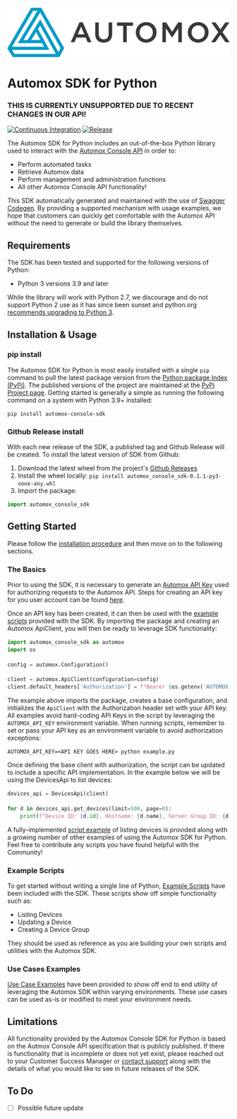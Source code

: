 ![Automox logo]

# Automox SDK for Python

### THIS IS CURRENTLY UNSUPPORTED DUE TO RECENT CHANGES IN OUR API!

[![Continuous Integration](https://github.com/AutomoxCommunity/automox-console-sdk-python/actions/workflows/ci.yml/badge.svg)](https://github.com/AutomoxCommunity/automox-console-sdk-python/actions/workflows/ci.yml)
[![Release](https://github.com/AutomoxCommunity/automox-console-sdk-python/actions/workflows/release.yml/badge.svg)](https://github.com/AutomoxCommunity/automox-console-sdk-python/actions/workflows/release.yml)

The Automox SDK for Python includes an out-of-the-box Python library used to interact with the [Automox Console API] 
in order to:
- Perform automated tasks
- Retrieve Automox data
- Perform management and administration functions
- All other Automox Console API functionality!

This SDK automatically generated and maintained with the use of [Swagger Codegen](https://github.com/swagger-api/swagger-codegen). 
By providing a supported mechanism with usage examples, we hope that customers can quickly get comfortable with the
Automox API without the need to generate or build the library themselves.

## Requirements

The SDK has been tested and supported for the following versions of Python:
- Python 3 versions 3.9 and later

While the library will work with Python 2.7, we discourage and do not support Python 2 use as it has since been sunset 
and python.org [recommends upgrading to Python 3](https://www.python.org/doc/sunset-python-2/).

## Installation & Usage

### pip install

The Automox SDK for Python is most easily installed with a single `pip` command to pull the latest package version from 
the [Python package Index (PyPi)](https://pypi.org/). The published versions of the project are maintained at the 
[PyPi Project page](https://pypi.org/project/automox-console-sdk/). Getting started is generally a simple as running 
the following command on a system with Python 3.9+ installed:

```shell
pip install automox-console-sdk
```

### Github Release install

With each new release of the SDK, a published tag and Github Release will be created. To install the latest version of 
SDK from Github:
1. Download the latest wheel from the project's [Github Releases](https://github.com/AutomoxCommunity/automox-console-sdk-python/releases)
2. Install the wheel locally: `pip install automox_console_sdk-0.1.1-py3-none-any.whl`
3. Import the package:
```python
import automox_console_sdk 
```

## Getting Started

Please follow the [installation procedure](https://github.com/AutomoxCommunity/automox-console-sdk-python#installation--usage) and then move on to the following sections.

### The Basics

Prior to using the SDK, it is necessary to generate an [Automox API Key](https://docs.automox.com/home/automox-settings/accessing-your-api-keys#api-key) 
used for authorizing requests to the Automox API. Steps for creating an API key for you user account can be found 
[here](https://docs.automox.com/home/automox-settings/accessing-your-api-keys#adding-api-keys).

Once an API key has been created, it can then be used with the [example scripts](https://github.com/AutomoxCommunity/automox-console-sdk-python/tree/main/examples/scripts) provided with the 
SDK. By importing the package and creating an Automox ApiClient, you will then be ready to leverage SDK functionality:

```python
import automox_console_sdk as automox
import os

config = automox.Configuration()

client = automox.ApiClient(configuration=config)
client.default_headers['Authorization'] = f"Bearer {os.getenv('AUTOMOX_API_KEY')}"
```

The example above imports the package, creates a base configuration, and initializes the `ApiClient` with the 
Authorization header set with your API key. All examples avoid hard-coding API Keys in the script by leveraging the 
`AUTOMOX_API_KEY` environment variable. When running scripts, remember to set or pass your API key as an environment 
variable to avoid authorization exceptions:
```shell
AUTOMOX_API_KEY=<API KEY GOES HERE> python example.py
```

Once defining the base client with authorization, the script can be updated to include a specific API implementation. In 
the example below we will be using the DevicesApi to list devices:
```python
devices_api = DevicesApi(client)

for d in devices_api.get_devices(limit=500, page=0):
    print(f"Device ID: {d.id}, Hostname: {d.name}, Server Group ID: {d.server_group_id}, IP Addresses: {d.ip_addrs}")
```

A fully-implemented [script example](https://github.com/AutomoxCommunity/automox-console-sdk-python/blob/main/examples/scripts/list_devices.py) of listing devices is provided along with a
growing number of other examples of using the Automox SDK for Python. Feel free to contribute any scripts you have found 
helpful with the Community!

### Example Scripts

To get started without writing a single line of Python, [Example Scripts](https://github.com/AutomoxCommunity/automox-console-sdk-python/tree/main/examples/scripts) have been included with the 
SDK. These scripts show off simple functionality such as:
- Listing Devices
- Updating a Device
- Creating a Device Group

They should be used as reference as you are building your own scripts and utilities with the Automox SDK.

### Use Cases Examples

[Use Case Examples](https://github.com/AutomoxCommunity/automox-console-sdk-python/tree/main/examples/use-cases) have 
been provided to show off end to end utility of leveraging the Automox SDK within varying environments. These use cases 
can be used as-is or modified to meet your environment needs. 

## Limitations

All functionality provided by the Automox Console SDK for Python is based on the Autmox Console API specification that 
is publicly published. If there is functionality that is incomplete or does not yet exist, please reached out to your 
Customer Success Manager or [contact support](https://support.automox.com/help/contacting-automox-support) along with
the details of what you would like to see in future releases of the SDK.

## To Do

- [ ] Possible future update

[//]: # "Link anchor definitions"
[Automox Logo]: https://raw.githubusercontent.com/AutomoxCommunity/automox-console-sdk-python/main/assets/AX-Horiz-Logo.png
[Automox Console API]: https://developer.automox.com/developer-portal/
[Documentation]: https://github.com/AutomoxCommunity/automox-console-sdk-python/blob/main/docs/README.md
